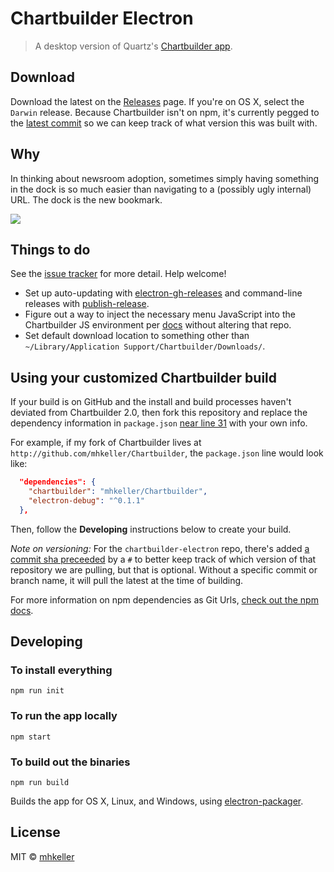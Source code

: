 Chartbuilder Electron
======================

> A desktop version of Quartz's [Chartbuilder app](https://github.com/quartz/chartbuilder).

## Download

Download the latest on the [Releases](https://github.com/mhkeller/chartbuilder-electron/releases) page. If you're on OS X, select the `Darwin` release. Because Chartbuilder isn't on npm, it's currently pegged to the [latest commit](package.json#L31) so we can keep track of what version this was built with.

## Why

In thinking about newsroom adoption, sometimes simply having something in the dock is so much easier than navigating to a (possibly ugly internal) URL. The dock is the new bookmark.

![](assets/chartbuilder-electron.gif)

## Things to do

See the [issue tracker](https://github.com/mhkeller/chartbuilder-electron/issues) for more detail. Help welcome!

* Set up auto-updating with [electron-gh-releases](https://github.com/jenslind/electron-gh-releases) and command-line releases with [publish-release](https://github.com/remixz/publish-release).
* Figure out a way to inject the necessary menu JavaScript into the Chartbuilder JS environment per [docs](https://github.com/atom/electron/blob/master/docs/api/menu.md) without altering that repo.
* Set default download location to something other than `~/Library/Application Support/Chartbuilder/Downloads/`.

## Using your customized Chartbuilder build

If your build is on GitHub and the install and build processes haven't deviated from Chartbuilder 2.0, then fork this repository and replace the dependency information in `package.json` [near line 31](package.json#L31) with your own info. 

For example, if my fork of Chartbuilder lives at `http://github.com/mhkeller/Chartbuilder`, the `package.json` line would look like:

````json
  "dependencies": {
    "chartbuilder": "mhkeller/Chartbuilder",
    "electron-debug": "^0.1.1"
  },
````

Then, follow the **Developing** instructions below to create your build.

*Note on versioning:* For the `chartbuilder-electron` repo, there's added [a commit sha preceeded](package.json#L31) by a `#` to better keep track of which version of that repository we are pulling, but that is optional. Without a specific commit or branch name, it will pull the latest at the time of building. 

For more information on npm dependencies as Git Urls, [check out the npm docs](https://docs.npmjs.com/files/package.json#git-urls-as-dependencies).

## Developing

### To install everything

````shell
npm run init
````

### To run the app locally

````shell
npm start
````

### To build out the binaries

````shell
npm run build
````

Builds the app for OS X, Linux, and Windows, using [electron-packager](https://github.com/maxogden/electron-packager).


## License

MIT © [mhkeller](http://github.com/mhkeller)
